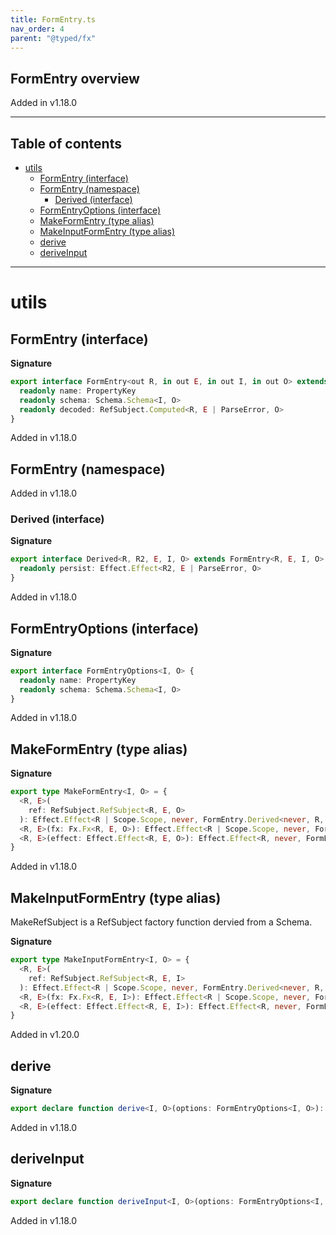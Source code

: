 ```yaml
---
title: FormEntry.ts
nav_order: 4
parent: "@typed/fx"
---
```


## FormEntry overview

Added in v1.18.0

---

<h2 class="text-delta">Table of contents</h2>

- [utils](#utils)
  - [FormEntry (interface)](#formentry-interface)
  - [FormEntry (namespace)](#formentry-namespace)
    - [Derived (interface)](#derived-interface)
  - [FormEntryOptions (interface)](#formentryoptions-interface)
  - [MakeFormEntry (type alias)](#makeformentry-type-alias)
  - [MakeInputFormEntry (type alias)](#makeinputformentry-type-alias)
  - [derive](#derive)
  - [deriveInput](#deriveinput)

---

# utils

## FormEntry (interface)

**Signature**

```ts
export interface FormEntry<out R, in out E, in out I, in out O> extends RefSubject.RefSubject<R, E | ParseError, I> {
  readonly name: PropertyKey
  readonly schema: Schema.Schema<I, O>
  readonly decoded: RefSubject.Computed<R, E | ParseError, O>
}
```

Added in v1.18.0

## FormEntry (namespace)

Added in v1.18.0

### Derived (interface)

**Signature**

```ts
export interface Derived<R, R2, E, I, O> extends FormEntry<R, E, I, O> {
  readonly persist: Effect.Effect<R2, E | ParseError, O>
}
```

Added in v1.18.0

## FormEntryOptions (interface)

**Signature**

```ts
export interface FormEntryOptions<I, O> {
  readonly name: PropertyKey
  readonly schema: Schema.Schema<I, O>
}
```

Added in v1.18.0

## MakeFormEntry (type alias)

**Signature**

```ts
export type MakeFormEntry<I, O> = {
  <R, E>(
    ref: RefSubject.RefSubject<R, E, O>
  ): Effect.Effect<R | Scope.Scope, never, FormEntry.Derived<never, R, E, I, O>>
  <R, E>(fx: Fx.Fx<R, E, O>): Effect.Effect<R | Scope.Scope, never, FormEntry<never, E, I, O>>
  <R, E>(effect: Effect.Effect<R, E, O>): Effect.Effect<R, never, FormEntry<never, E, I, O>>
}
```

Added in v1.18.0

## MakeInputFormEntry (type alias)

MakeRefSubject is a RefSubject factory function dervied from a Schema.

**Signature**

```ts
export type MakeInputFormEntry<I, O> = {
  <R, E>(
    ref: RefSubject.RefSubject<R, E, I>
  ): Effect.Effect<R | Scope.Scope, never, FormEntry.Derived<never, R, E, I, O>>
  <R, E>(fx: Fx.Fx<R, E, I>): Effect.Effect<R | Scope.Scope, never, FormEntry<never, E, I, O>>
  <R, E>(effect: Effect.Effect<R, E, I>): Effect.Effect<R, never, FormEntry<never, E, I, O>>
}
```

Added in v1.20.0

## derive

**Signature**

```ts
export declare function derive<I, O>(options: FormEntryOptions<I, O>): MakeFormEntry<I, O>
```

Added in v1.18.0

## deriveInput

**Signature**

```ts
export declare function deriveInput<I, O>(options: FormEntryOptions<I, O>): MakeInputFormEntry<I, O>
```

Added in v1.18.0
